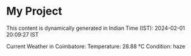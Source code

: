 # My Project

This content is dynamically generated in Indian Time (IST): 2024-02-01 20:09:27 IST


Current Weather in Coimbatore:
Temperature: 28.88 °C
Condition: haze
